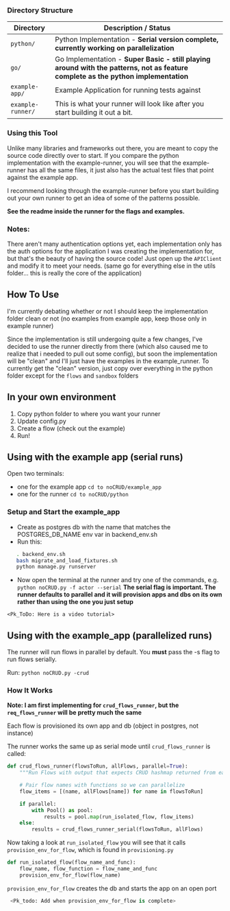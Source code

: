 ### Directory Structure

| Directory         | Description / Status                                                                                                               |
| ----------------- | ---------------------------------------------------------------------------------------------------------------------------------- |
| `python/`         | Python Implementation - **Serial version complete, currently working on parallelization**                                          |
| `go/`             | Go Implementation - **Super Basic - still playing around with the patterns, not as feature complete as the python implementation** |
| `example-app/`    | Example Application for running tests against                                                                                      |
| `example-runner/` | This is what your runner will look like after you start building it out a bit.                                                     |

### Using this Tool

Unlike many libraries and frameworks out there, you are meant to copy the source code directly over to start. If you compare the python implementation with the example-runner, you will see that the example-runner has all the same files, it just also has the actual test files that point against the example app.

I recommend looking through the example-runner before you start building out your own runner to get an idea of some of the patterns possible.

**See the readme inside the runner for the flags and examples.**

### Notes:

There aren't many authentication options yet, each implementation only has the auth options for the application I was creating the implementation for, but that's the beauty of having the source code! Just open up the `APIClient` and modify it to meet your needs. (same go for everything else in the utils folder... this is really the core of the application)

## How To Use

I'm currently debating whether or not I should keep the implementation folder clean or not (no examples from example app, keep those only in example runner)

Since the implementation is still undergoing quite a few changes, I've decided to use the runner directly from there (which also caused me to realize that i needed to pull out some config), but soon the implementation will be "clean" and I'll just have the examples in the example_runner. To currently get the "clean" version, just copy over everything in the python folder except for the `flows` and `sandbox` folders

## In your own environment

1. Copy python folder to where you want your runner
2. Update config.py
3. Create a flow (check out the example)
4. Run!

## Using with the example app (serial runs)

Open two terminals:

- one for the example app `cd to noCRUD/example_app`
- one for the runner `cd to noCRUD/python`

### Setup and Start the example_app

- Create as postgres db with the name that matches the POSTGRES_DB_NAME env var in backend_env.sh
- Run this:

```bash
   . backend_env.sh
   bash migrate_and_load_fixtures.sh
   python manage.py runserver
```

- Now open the terminal at the runner and try one of the commands, e.g. `python noCRUD.py -f actor --serial`
  **The serial flag is important. The runner defaults to parallel and it will provision apps and dbs on its own rather than using the one you just setup**

`<Pk_ToDo: Here is a video tutorial>`

## Using with the example_app (parallelized runs)

The runner will run flows in parallel by default. You **must** pass the -s flag to run flows serially.

Run: `python noCRUD.py -crud`

### How It Works

**Note: I am first implementing for `crud_flows_runner`, but the `req_flows_runner` will be pretty much the same**

Each flow is provisioned its own app and db (object in postgres, not instance)

The runner works the same up as serial mode until `crud_flows_runner` is called:

```python
def crud_flows_runner(flowsToRun, allFlows, parallel=True):
    """Run Flows with output that expects CRUD hashmap returned from each flow"""

    # Pair flow names with functions so we can parallelize
    flow_items = [(name, allFlows[name]) for name in flowsToRun]

    if parallel:
        with Pool() as pool:
            results = pool.map(run_isolated_flow, flow_items)
    else:
        results = crud_flows_runner_serial(flowsToRun, allFlows)
```

Now taking a look at `run_isolated_flow` you will see that it calls `provision_env_for_flow`, which is found in `provisioning.py`

```python
def run_isolated_flow(flow_name_and_func):
    flow_name, flow_function = flow_name_and_func
    provision_env_for_flow(flow_name)
```

`provision_env_for_flow` creates the db and starts the app on an open port

```python
 <Pk_todo: Add when provision_env_for_flow is complete>
```
